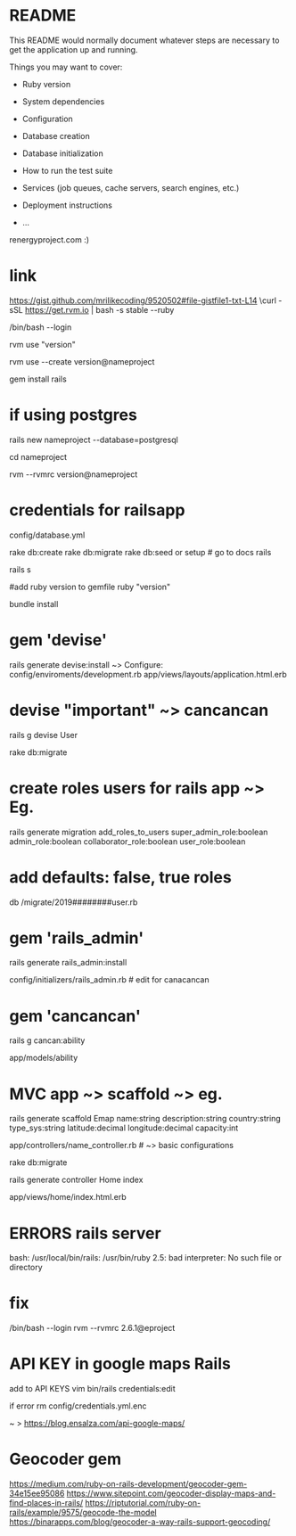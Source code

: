 # README

This README would normally document whatever steps are necessary to get the
application up and running.

Things you may want to cover:

* Ruby version

* System dependencies

* Configuration

* Database creation

* Database initialization

* How to run the test suite

* Services (job queues, cache servers, search engines, etc.)

* Deployment instructions

* ...

renergyproject.com :)

# link
https://gist.github.com/mrilikecoding/9520502#file-gistfile1-txt-L14
\curl -sSL https://get.rvm.io | bash -s stable --ruby

/bin/bash --login

rvm use "version"

rvm use --create version@nameproject

gem install rails

# if using postgres

rails new nameproject --database=postgresql

cd nameproject

rvm --rvmrc version@nameproject

# credentials for railsapp
config/database.yml

rake db:create
rake db:migrate
rake db:seed or setup # go to docs rails

rails s

#add ruby version to gemfile
ruby "version"

bundle install

# gem 'devise'
rails generate devise:install
~> Configure: config/enviroments/development.rb
   app/views/layouts/application.html.erb

# devise "important" ~> cancancan
rails g devise User

rake db:migrate

# create roles users for rails app ~> Eg.
rails generate migration add_roles_to_users super_admin_role:boolean admin_role:boolean collaborator_role:boolean user_role:boolean

# add defaults: false, true roles
db /migrate/2019########user.rb

# gem 'rails_admin'
rails generate rails_admin:install

config/initializers/rails_admin.rb # edit for canacancan

# gem 'cancancan'
rails g cancan:ability

app/models/ability

# MVC app ~> scaffold ~> eg.
rails generate scaffold Emap name:string description:string country:string type_sys:string latitude:decimal longitude:decimal capacity:int

app/controllers/name_controller.rb # ~> basic configurations

rake db:migrate

rails generate controller Home index

app/views/home/index.html.erb

# ERRORS rails server
bash: /usr/local/bin/rails: /usr/bin/ruby 2.5: bad interpreter: No such file or directory
# fix
/bin/bash --login
rvm --rvmrc 2.6.1@eproject

# API KEY in google maps Rails
add to API KEYS
vim bin/rails credentials:edit

if error
rm config/credentials.yml.enc 

~ > https://blog.ensalza.com/api-google-maps/

# Geocoder gem
https://medium.com/ruby-on-rails-development/geocoder-gem-34e15ee95086
https://www.sitepoint.com/geocoder-display-maps-and-find-places-in-rails/
https://riptutorial.com/ruby-on-rails/example/9575/geocode-the-model
https://binarapps.com/blog/geocoder-a-way-rails-support-geocoding/
